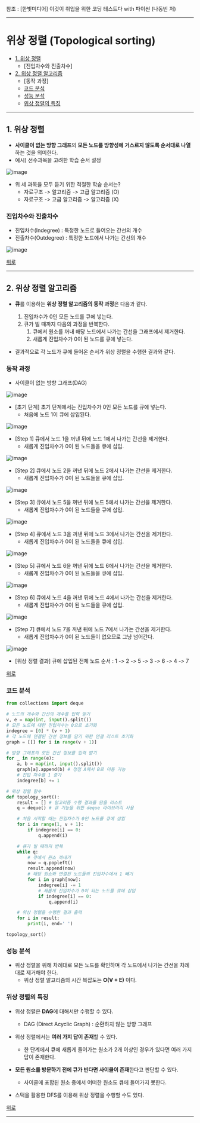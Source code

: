 참조 : [한빛미디어] 이것이 취업을 위한 코딩 테스트다 with 파이썬 (나동빈 저)

---
# 위상 정렬 (Topological sorting)

+ [1. 위상 정렬](#1-위상-정렬)
  + [진입차수와 진출차수]
+ [2. 위상 정렬 알고리즘](#2-위상-정렬-알고리즘)
  + [동작 과정]
  + [코드 분석](#코드-분석)
  + [성능 분석](#성능-분석)
  + [위상 정렬의 특징](#위상-정렬의-특징)

---
## 1. 위상 정렬

+ **사이클이 없는 방향 그래프**의 **모든 노드를 방향성에 거스르지 않도록 순서대로 나열**하는 것을 의미한다.
+ 예시) 선수과목을 고려한 학습 순서 설정

![image](https://user-images.githubusercontent.com/43658658/116697076-b2695680-a9fd-11eb-802d-a2cf3121477e.png)


+ 위 세 과목을 모두 듣기 위한 적절한 학습 순서는?
	+ 자료구조 -> 알고리즘 -> 고급 알고리즘 (O)
	+ 자료구조 -> 고급 알고리즘 -> 알고리즘 (X)

### 진입차수와 진출차수

+ 진입차수(Indegree) : 특정한 노드로 들어오는 간선의 개수
+ 진출차수(Outdegree) : 특정한 노드에서 나가는 간선의 개수

![image](https://user-images.githubusercontent.com/43658658/116697042-a5e4fe00-a9fd-11eb-802e-85264b5adae1.png)

[위로](#위상-정렬-Topological-sorting)

---
## 2. 위상 정렬 알고리즘

+ **큐**를 이용하는 **위상 정렬 알고리즘의 동작 과정**은 다음과 같다.
	1. 진입차수가 0인 모든 노드를 큐에 넣는다.
	2. 큐가 빌 때까지 다음의 과정을 반복한다.
		1) 큐에서 원소를 꺼내 해당 노드에서 나가는 간선을 그래프에서 제거한다.
		2) 새롭게 진입차수가 0이 된 노드를 큐에 넣는다.

+ 결과적으로 각 노드가 큐에 들어온 순서가 위상 정렬을 수행한 결과와 같다.

### 동작 과정

+ 사이클이 없는 방향 그래프(DAG)

![image](https://user-images.githubusercontent.com/43658658/116697500-36234300-a9fe-11eb-9103-2a0aaa27851a.png)

+ [초기 단계] 초기 단계에서는 진입차수가 0인 모든 노드를 큐에 넣는다.
	+ 처음에 노드 1이 큐에 삽입된다.

![image](https://user-images.githubusercontent.com/43658658/116697961-cbbed280-a9fe-11eb-8e01-ef758e0f1dd5.png)

+ [Step 1] 큐에서 노드 1을 꺼낸 뒤에 노드 1에서 나가는 간선을 제거한다.
	+ 새롭게 진입차수가 0이 된 노드들을 큐에 삽입.

![image](https://user-images.githubusercontent.com/43658658/116698141-fe68cb00-a9fe-11eb-8d6c-09b56e07632d.png)

+ [Step 2] 큐에서 노드 2을 꺼낸 뒤에 노드 2에서 나가는 간선을 제거한다.
	+ 새롭게 진입차수가 0이 된 노드들을 큐에 삽입.

![image](https://user-images.githubusercontent.com/43658658/116698321-3243f080-a9ff-11eb-81b2-1d69f6b13123.png)

+ [Step 3] 큐에서 노드 5을 꺼낸 뒤에 노드 5에서 나가는 간선을 제거한다.
	+ 새롭게 진입차수가 0이 된 노드들을 큐에 삽입.

![image](https://user-images.githubusercontent.com/43658658/116698458-60c1cb80-a9ff-11eb-9ae3-09c97959b4de.png)

+ [Step 4] 큐에서 노드 3을 꺼낸 뒤에 노드 3에서 나가는 간선을 제거한다.
	+ 새롭게 진입차수가 0이 된 노드들을 큐에 삽입.

![image](https://user-images.githubusercontent.com/43658658/116698853-cf068e00-a9ff-11eb-90f4-20fa26d9679c.png)

+ [Step 5] 큐에서 노드 6을 꺼낸 뒤에 노드 6에서 나가는 간선을 제거한다.
	+ 새롭게 진입차수가 0이 된 노드들을 큐에 삽입.

![image](https://user-images.githubusercontent.com/43658658/116698581-80f18a80-a9ff-11eb-9a4d-6a5089b6e270.png)

+ [Step 6] 큐에서 노드 4을 꺼낸 뒤에 노드 4에서 나가는 간선을 제거한다.
	+ 새롭게 진입차수가 0이 된 노드들을 큐에 삽입.

![image](https://user-images.githubusercontent.com/43658658/116698876-d7f75f80-a9ff-11eb-922e-acf04442b512.png)

+ [Step 7] 큐에서 노드 7을 꺼낸 뒤에 노드 7에서 나가는 간선을 제거한다.
	+ 새롭게 진입차수가 0이 된 노드들이 없으므로 그냥 넘어간다.

![image](https://user-images.githubusercontent.com/43658658/116698891-e34a8b00-a9ff-11eb-9d94-1ecf7d263716.png)

+ [위상 정렬 결과] 큐에 삽입된 전체 노드 순서 : 1 -> 2 -> 5 -> 3 -> 6 -> 4 -> 7

[위로](#위상-정렬-Topological-sorting)

### 코드 분석
``` python
from collections import deque

# 노드의 개수와 간선의 개수를 입력 받기
v, e = map(int, input().split())
# 모든 노드에 대한 진입차수는 0으로 초기화
indegree = [0] * (v + 1)
# 각 노드에 연결된 간선 정보를 담기 위한 연결 리스트 초기화
graph = [[] for i in range(v + 1)]

# 방향 그래프의 모든 간선 정보를 입력 받기
for _ in range(e):
    a, b = map(int, input().split())
    graph[a].append(b) # 정점 A에서 B로 이동 가능
    # 진입 차수를 1 증가
    indegree[b] += 1

# 위상 정렬 함수
def topology_sort():
    result = [] # 알고리즘 수행 결과를 담을 리스트
    q = deque() # 큐 기능을 위한 deque 라이브러리 사용

    # 처음 시작할 때는 진입차수가 0인 노드를 큐에 삽입
    for i in range(1, v + 1):
        if indegree[i] == 0:
            q.append(i)

    # 큐가 빌 때까지 반복
    while q:
        # 큐에서 원소 꺼내기
        now = q.popleft()
        result.append(now)
        # 해당 원소와 연결된 노드들의 진입차수에서 1 빼기
        for i in graph[now]:
            indegree[i] -= 1
            # 새롭게 진입차수가 0이 되는 노드를 큐에 삽입
            if indegree[i] == 0:
                q.append(i)

    # 위상 정렬을 수행한 결과 출력
    for i in result:
        print(i, end=' ')

topology_sort()
```

### 성능 분석

+ 위상 정렬을 위해 차례대로 모든 노드를 확인하며 각 노드에서 나가는 간선을 차례대로 제거해야 한다.
	+ 위상 정렬 알고리즘의 시간 복잡도는 **O(V + E)** 이다.

### 위상 정렬의 특징

+ 위상 정렬은 **DAG**에 대해서만 수행할 수 있다.
	+ DAG (Direct Acyclic Graph) : 순환하지 않는 방향 그래프

+ 위상 정렬에서는 **여러 가지 답이 존재**할 수 있다.
	+ 한 단계에서 큐에 새롭게 들어가는 원소가 2개 이상인 경우가 있다면 여러 가지 답이 존재한다.

+ **모든 원소를 방문하기 전에 큐가 빈다면 사이클이 존재**한다고 판단할 수 있다.
	+ 사이클에 포함된 원소 중에서 어떠한 원소도 큐에 들어가지 못한다.

+ 스택을 활용한 DFS를 이용해 위상 정렬을 수행할 수도 있다.

[위로](#위상-정렬-Topological-sorting)

---
